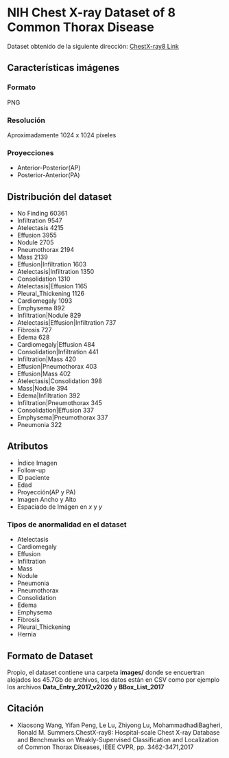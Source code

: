 # NIH Chest X-ray Dataset of 8 Common Thorax Disease

Dataset obtenido de la siguiente dirección: [ChestX-ray8 Link](https://nihcc.app.box.com/v/ChestXray-NIHCC)

## Características imágenes
### Formato 
PNG
### Resolución
Aproximadamente 1024 x 1024 píxeles

### Proyecciones
- Anterior-Posterior(AP)
- Posterior-Anterior(PA)

## Distribución del dataset
- No Finding                      60361
- Infiltration                     9547
- Atelectasis                      4215
- Effusion                         3955
- Nodule                           2705
- Pneumothorax                     2194
- Mass                             2139
- Effusion|Infiltration            1603
- Atelectasis|Infiltration         1350
- Consolidation                    1310
- Atelectasis|Effusion             1165
- Pleural_Thickening               1126
- Cardiomegaly                     1093
- Emphysema                         892
- Infiltration|Nodule               829
- Atelectasis|Effusion|Infiltration 737
- Fibrosis                          727
- Edema                             628
- Cardiomegaly|Effusion             484
- Consolidation|Infiltration        441
- Infiltration|Mass                 420
- Effusion|Pneumothorax             403
- Effusion|Mass                     402
- Atelectasis|Consolidation         398
- Mass|Nodule                       394
- Edema|Infiltration                392
- Infiltration|Pneumothorax         345
- Consolidation|Effusion            337
- Emphysema|Pneumothorax            337
- Pneumonia                         322

## Atributos
- Índice Imagen
- Follow-up
- ID paciente
- Edad
- Proyección(AP y PA)
- Imagen Ancho y Alto
- Espaciado de Imágen en *x* y *y*
### Tipos de anormalidad en el dataset
- Atelectasis 
- Cardiomegaly
- Effusion
- Infiltration
- Mass 
- Nodule 
- Pneumonia 
- Pneumothorax 
- Consolidation 
- Edema 
- Emphysema 
- Fibrosis 
- Pleural_Thickening
- Hernia

## Formato  de Dataset
Propio, el dataset contiene una carpeta **images/** donde se encuertran alojados los 45.7Gb de archivos, los datos están en CSV como por ejemplo los archivos **Data_Entry_2017_v2020** y **BBox_List_2017**

## Citación

- Xiaosong Wang, Yifan Peng, Le Lu, Zhiyong Lu, MohammadhadiBagheri, Ronald M. Summers.ChestX-ray8: Hospital-scale Chest X-ray Database and Benchmarks on Weakly-Supervised Classification and Localization of Common Thorax Diseases, IEEE CVPR, pp. 3462-3471,2017
